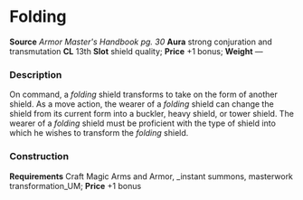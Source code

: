 ﻿---
name: "Folding"
type: ['shield_quality']
price: "+1 bonus"
description: |
  "On command, a _folding_ shield transforms to take on the form of another shield. As a move action, the wearer of a _folding_ shield can change the shield from its current form into a buckler, heavy shield, or tower shield. The wearer of a _folding_ shield must be proficient with the type of shield into which he wishes to transform the _folding_ shield."
---

#  Folding

**Source** _Armor Master's Handbook pg. 30_
**Aura** strong conjuration and transmutation **CL** 13th
**Slot** shield quality; **Price** +1 bonus; **Weight** —

### Description

On command, a _folding_ shield transforms to take on the form of another shield. As a move action, the wearer of a _folding_ shield can change the shield from its current form into a buckler, heavy shield, or tower shield. The wearer of a _folding_ shield must be proficient with the type of shield into which he wishes to transform the _folding_ shield.

### Construction

**Requirements** Craft Magic Arms and Armor, _instant summons, masterwork transformation_UM; **Price** +1 bonus